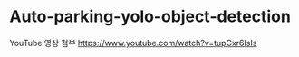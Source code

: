 # Auto-parking-yolo-object-detection








YouTube 영상 첨부
https://www.youtube.com/watch?v=tupCxr6IsIs
